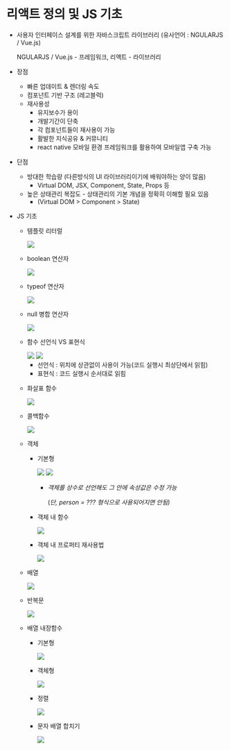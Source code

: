 # 리액트 정의 및 JS 기초

- 사용자 인터페이스 설계를 위한 자바스크립트 라이브러리 (유사언어 : NGULARJS / Vue.js)
    
    NGULARJS / Vue.js - 프레임워크, 리액트 - 라이브러리
    

- 장점
    - 빠른 업데이트 & 렌더링 속도
    - 컴포넌트 기반 구조 (레고블럭)
    - 재사용성
        - 유지보수가 용이
        - 개발기간이 단축
        - 각 컴포넌트들이 재사용이 가능
        - 활발한 지식공유 & 커뮤니티
        - react native 모바일 환경 프레임워크를 활용하여 모바일앱 구축 가능
- 단점
    - 방대한 학습량 (다른방식의 UI 라이브러리이기에 배워야하는 양이 많음)
        - Virtual DOM, JSX, Component, State, Props 등
    - 높은 상태관리 복잡도 - 상태관리의 기본 개념을 정확히 이해할 필요 있음
        - (Virtual DOM > Component > State)

- JS 기초
    - 템플릿 리터럴
        
        <img src="img/Untitled">
        
    - boolean 연산자
        
        <img src="img/Untitled%201">
        
    - typeof 연산자
        
        <img src="img/Untitled%202">
        
    - null 병합 연산자
        
        <img src="img/Untitled%203">
        
    - 함수 선언식 VS 표현식
        
        <img src="img/Untitled%204">
        
        <img src="img/Untitled%205">
        
        - 선언식 : 위치에 상관없이 사용이 가능(코드 실행시 최상단에서 읽힘)
        - 표현식 : 코드 실행시 순서대로 읽힘
    - 화살표 함수
        
        <img src="img/Untitled%206">
        
    - 콜백함수
        
        <img src="img/Untitled%207">
        
    - 객체
        - 기본형
            
            <img src="img/Untitled%208">
            
            <img src="img/Untitled%209">
            
            - *객체를 상수로 선언해도 그 안에 속성값은 수정 가능*
                
                (*단, person = ??? 형식으로 사용되어지면 안됨)*
                
        - 객체 내 함수
            
            <img src="img/Untitled%2010">
            
        - 객체 내 프로퍼티 재사용법
            
            <img src="img/Untitled%2011">
            
    - 배열
        
        <img src="img/Untitled%2012">
        
    - 반복문
        
        <img src="img/Untitled%2013">
        
    - 배열 내장함수
        - 기본형
            
            <img src="img/Untitled%2014">
            
        - 객체형
            
            <img src="img/Untitled%2015">
            
        - 정렬
            
            <img src="img/Untitled%2016">
            
        - 문자 배열 합치기
            
            <img src="img/Untitled%2017">